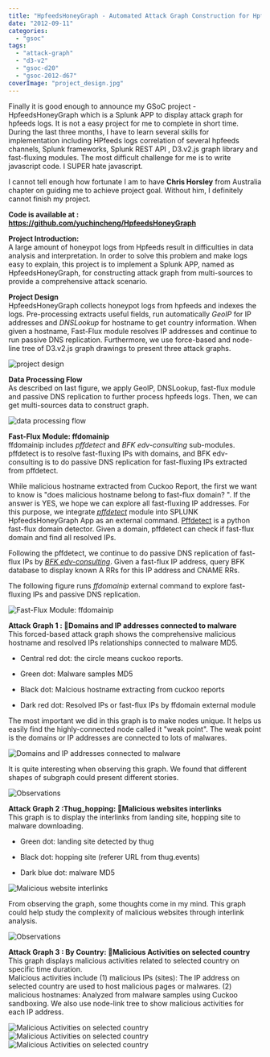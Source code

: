 ```yaml
---
title: "HpfeedsHoneyGraph - Automated Attack Graph Construction for Hpfeeds Logs"
date: "2012-09-11"
categories: 
  - "gsoc"
tags: 
  - "attack-graph"
  - "d3-v2"
  - "gsoc-d20"
  - "gsoc-2012-d67"
coverImage: "project_design.jpg"
---
```


Finally it is good enough to announce my GSoC project - HpfeedsHoneyGraph which is a Splunk APP to display attack graph for hpfeeds logs. It is not a easy project for me to complete in short time. During the last three months, I have to learn several skills for implementation including HPfeeds logs correlation of several hpfeeds channels, Splunk frameworks, Splunk REST API , D3.v2.js graph library and fast-fluxing modules. The most difficult challenge for me is to write javascript code. I SUPER hate javascript.  
  
I cannot tell enough how fortunate I am to have **Chris Horsley** from Australia chapter on guiding me to achieve project goal. Without him, I definitely cannot finish my project.  
  
**Code is available at : https://github.com/yuchincheng/HpfeedsHoneyGraph**  
  
**Project Introduction:**  
A large amount of honeypot logs from Hpfeeds result in difficulties in data analysis and interpretation. In order to solve this problem and make logs easy to explain, this project is to implement a Splunk APP, named as HpfeedsHoneyGraph, for constructing attack graph from multi-sources to provide a comprehensive attack scenario.  
  
**Project Design**  
HpfeedsHoneyGraph collects honeypot logs from hpfeeds and indexes the logs. Pre-processing extracts useful fields, run automatically _GeoIP_ for IP addresses and _DNSLookup_ for hostname to get country information. When given a hostname, Fast-Flux module resolves IP addresses and continue to run passive DNS replication. Furthermore, we use force-based and node-line tree of D3.v2.js graph drawings to present three attack graphs.  
  
![project design](images/project_design.jpg)  
  
**Data Processing Flow**  
As described on last figure, we apply GeoIP, DNSLookup, fast-flux module and passive DNS replication to further process hpfeeds logs. Then, we can get multi-sources data to construct graph.  
  
![data processing flow](images/data_flow.jpg)  
  
**Fast-Flux Module: ffdomainip**  
ffdomainip includes _pffdetect_ and _BFK edv-consulting_ sub-modules. pffdetect is to resolve fast-fluxing IPs with domains, and BFK edv-consulting is to do passive DNS replication for fast-fluxing IPs extracted from pffdetect.  
  
While malicious hostname extracted from Cuckoo Report, the first we want to know is "does malicious hostname belong to fast-flux domain? ". If the answer is YES, we hope we can explore all fast-fluxing IP addresses. For this purpose, we integrate _[pffdetect](http://code.google.com/p/pffdetect/)_ module into SPLUNK HpfeedsHoneyGraph App as an external command. [Pffdetect](http://code.google.com/p/pffdetect/) is a python fast-flux domain detector. Given a domain, pffdetect can check if fast-flux domain and find all resolved IPs.  
  
Following the pffdetect, we continue to do passive DNS replication of fast-flux IPs by _[BFK edv-consulting](http://www.bfk.de/bfk_dnslogger_en.html)_. Given a fast-flux IP address, query BFK database to display known A RRs for this IP address and CNAME RRs.  
  
The following figure runs _ffdomainip_ external command to explore fast-fluxing IPs and passive DNS replication.  
  
![Fast-Flux Module: ffdomainip](images/fast-flux.jpg)  
  
**Attack Graph 1 : Domains and IP addresses connected to malware**  
This forced-based attack graph shows the comprehensive malicious hostname and resolved IPs relationships connected to malware MD5. 
- Central red dot: the circle means cuckoo reports.
  
- Green dot: Malware samples MD5
  
- Black dot: Malcious hostname extracting from cuckoo reports
  
- Dark red dot: Resolved IPs or fast-flux IPs by ffdomain external module
  
The most important we did in this graph is to make nodes unique. It helps us easily find the highly-connected node called it "weak point". The weak point is the domains or IP addresses are connected to lots of malwares.  
  
![Domains and IP addresses connected to malware](images/attack1_domainip.jpg)  
  
It is quite interesting when observing this graph. We found that different shapes of subgraph could present different stories.  
  
![Observations](images/observation1.jpg)  
  
**Attack Graph 2 :Thug\_hopping: Malicious websites interlinks**  
This graph is to display the interlinks from landing site, hopping site to malware downloading.  
- Green dot: landing site detected by thug
  
- Black dot: hopping site (referer URL from thug.events)
  
- Dark blue dot: malware MD5
  
![Malicious website interlinks](images/attack2.jpg)  
  
From observing the graph, some thoughts come in my mind. This graph could help study the complexity of malicious websites through interlink analysis.  
  
![Observations](images/observation2.jpg)  
  
**Attack Graph 3 : By Country: Malicious Activities on selected country**  
This graph displays malicious activities related to selected country on specific time duration.  
Malicious activities include (1) malicious IPs (sites): The IP address on selected country are used to host malicious pages or malwares. (2) malicious hostnames: Analyzed from malware samples using Cuckoo sandboxing. We also use node-link tree to show malicious activities for each IP address.  
  
![Malicious Activities on selected country](images/attack31.jpg)  
![Malicious Activities on selected country](images/attack32.jpg)  
![Malicious Activities on selected country](images/attack33.jpg)
